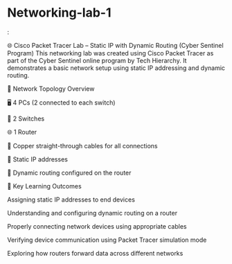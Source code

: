 # Networking-lab-1
:

🌐 Cisco Packet Tracer Lab – Static IP with Dynamic Routing (Cyber Sentinel Program)
This networking lab was created using Cisco Packet Tracer as part of the Cyber Sentinel online program by Tech Hierarchy. It demonstrates a basic network setup using static IP addressing and dynamic routing.

🔧 Network Topology Overview


🖥 4 PCs (2 connected to each switch)

🔀 2 Switches

🌐 1 Router

🔌 Copper straight-through cables for all connections

🧠 Static IP addresses

🔄 Dynamic routing configured on the router



🧠 Key Learning Outcomes

Assigning static IP addresses to end devices

Understanding and configuring dynamic routing on a router

Properly connecting network devices using appropriate cables

Verifying device communication using Packet Tracer simulation mode

Exploring how routers forward data across different networks

